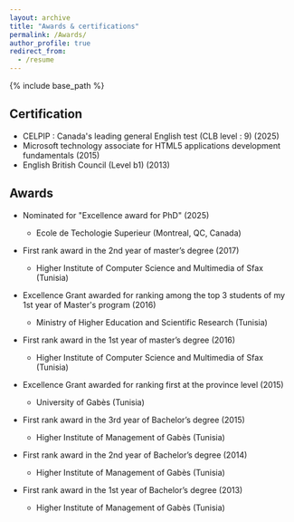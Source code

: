 ```yaml
---
layout: archive
title: "Awards & certifications"
permalink: /Awards/
author_profile: true
redirect_from:
  - /resume
---
```


{% include base_path %}

## Certification

* CELPIP : Canada's leading general English test (CLB level : 9) (2025)
* Microsoft technology associate for HTML5 applications development fundamentals (2015)
* English British Council (Level b1) (2013)


## Awards

* Nominated for "Excellence award for PhD" (2025)
  - Ecole de Techologie Superieur (Montreal, QC, Canada)

* First rank award in the 2nd year of master’s degree (2017)
  - Higher Institute of Computer Science and Multimedia of Sfax (Tunisia) 

* Excellence Grant awarded for ranking among the top 3 students of my 1st year of Master's program (2016)
  - Ministry of Higher Education and Scientific Research (Tunisia)

* First rank award in the 1st year of master’s degree (2016)
  - Higher Institute of Computer Science and Multimedia of Sfax (Tunisia) 

* Excellence Grant awarded for ranking first at the province level (2015)
  - University of Gabès (Tunisia)

* First rank award in the 3rd year of Bachelor’s degree (2015)
  - Higher Institute of Management of Gabès (Tunisia)

* First rank award in the 2nd year of Bachelor’s degree (2014)
  - Higher Institute of Management of Gabès (Tunisia)

* First rank award in the 1st year of Bachelor’s degree (2013)
  - Higher Institute of Management of Gabès (Tunisia)

